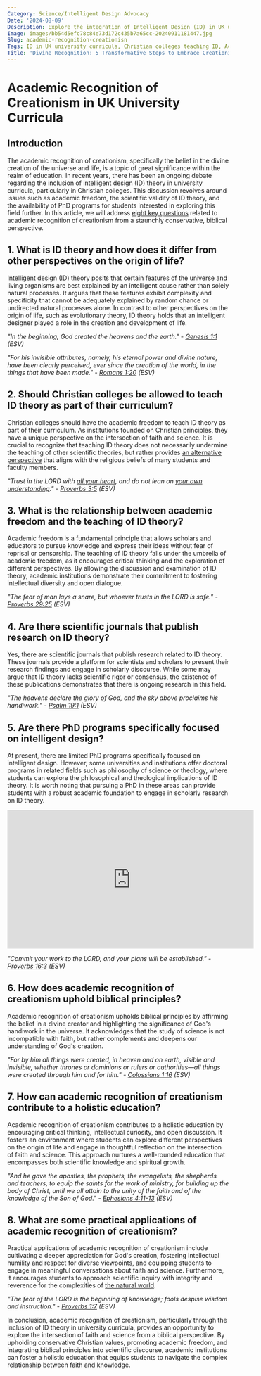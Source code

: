```yaml
---
Category: Science/Intelligent Design Advocacy
Date: '2024-08-09'
Description: Explore the integration of Intelligent Design (ID) in UK university curricula, Christian colleges teaching ID, academic freedom surrounding ID, ID theory in scientific journals, and Intelligent Design PhD programs in this insightful article.
Image: images/bb54d5efc78c84e73d172c435b7a65cc-20240911181447.jpg
Slug: academic-recognition-creationisn
Tags: ID in UK university curricula, Christian colleges teaching ID, Academic freedom intelligent design, ID theory scientific journals, Intelligent design PhD programs
Title: 'Divine Recognition: 5 Transformative Steps to Embrace Creationism'
---
```


# Academic Recognition of Creationism in UK University Curricula

## Introduction

The academic recognition of creationism, specifically the belief in the divine creation of the universe and life, is a topic of great significance within the realm of education. In recent years, there has been an ongoing debate regarding the inclusion of intelligent design (ID) theory in university curricula, particularly in Christian colleges. This discussion revolves around issues such as academic freedom, the scientific validity of ID theory, and the availability of PhD programs for students interested in exploring this field further. In this article, we will address [eight key questions](/christian-islamic-relations) related to academic recognition of creationism from a staunchly conservative, biblical perspective.

## 1. What is ID theory and how does it differ from other perspectives on the origin of life?

Intelligent design (ID) theory posits that certain features of the universe and living organisms are best explained by an intelligent cause rather than solely natural processes. It argues that these features exhibit complexity and specificity that cannot be adequately explained by random chance or undirected natural processes alone. In contrast to other perspectives on the origin of life, such as evolutionary theory, ID theory holds that an intelligent designer played a role in the creation and development of life.

*"In the beginning, God created the heavens and the earth." - [Genesis 1:1](https://www.bibleref.com/Genesis/1/Genesis-1-1.html) (ESV)*

*"For his invisible attributes, namely, his eternal power and divine nature, have been clearly perceived, ever since the creation of the world, in the things that have been made." - [Romans 1:20](https://www.bibleref.com/Romans/1/Romans-1-20.html) (ESV)*

## 2. Should Christian colleges be allowed to teach ID theory as part of their curriculum?

Christian colleges should have the academic freedom to teach ID theory as part of their curriculum. As institutions founded on Christian principles, they have a unique perspective on the intersection of faith and science. It is crucial to recognize that teaching ID theory does not necessarily undermine the teaching of other scientific theories, but rather provides [an alternative perspective](/limiting-islamic-visibility) that aligns with the religious beliefs of many students and faculty members.

*"Trust in the LORD with [all your heart](/types-of-prayers), and do not lean on [your own understanding](/powerful-prayer-for-christian-new-beginnings-find-hope-and-renewal)." - [Proverbs 3:5](https://www.bibleref.com/Proverbs/3/Proverbs-3-5.html) (ESV)*

## 3. What is the relationship between academic freedom and the teaching of ID theory?

Academic freedom is a fundamental principle that allows scholars and educators to pursue knowledge and express their ideas without fear of reprisal or censorship. The teaching of ID theory falls under the umbrella of academic freedom, as it encourages critical thinking and the exploration of different perspectives. By allowing the discussion and examination of ID theory, academic institutions demonstrate their commitment to fostering intellectual diversity and open dialogue.

*"The fear of man lays a snare, but whoever trusts in the LORD is safe." - [Proverbs 29:25](https://www.bibleref.com/Proverbs/29/Proverbs-29-25.html) (ESV)*

## 4. Are there scientific journals that publish research on ID theory?

Yes, there are scientific journals that publish research related to ID theory. These journals provide a platform for scientists and scholars to present their research findings and engage in scholarly discourse. While some may argue that ID theory lacks scientific rigor or consensus, the existence of these publications demonstrates that there is ongoing research in this field.

*"The heavens declare the glory of God, and the sky above proclaims his handiwork." - [Psalm 19:1](https://www.bibleref.com/Psalm/19/Psalm-19-1.html) (ESV)*

## 5. Are there PhD programs specifically focused on intelligent design?

At present, there are limited PhD programs specifically focused on intelligent design. However, some universities and institutions offer doctoral programs in related fields such as philosophy of science or theology, where students can explore the philosophical and theological implications of ID theory. It is worth noting that pursuing a PhD in these areas can provide students with a robust academic foundation to engage in scholarly research on ID theory.


<iframe width="560" height="315" src="https://www.youtube.com/embed/7PTcdRp0WrI" frameborder="0" allow="autoplay; encrypted-media" allowfullscreen></iframe>


*"Commit your work to the LORD, and your plans will be established." - [Proverbs 16:3](https://www.bibleref.com/Proverbs/16/Proverbs-16-3.html) (ESV)*

## 6. How does academic recognition of creationism uphold biblical principles?

Academic recognition of creationism upholds biblical principles by affirming the belief in a divine creator and highlighting the significance of God's handiwork in the universe. It acknowledges that the study of science is not incompatible with faith, but rather complements and deepens our understanding of God's creation.

*"For by him all things were created, in heaven and on earth, visible and invisible, whether thrones or dominions or rulers or authorities—all things were created through him and for him." - [Colossians 1:16](https://www.bibleref.com/Colossians/1/Colossians-1-16.html) (ESV)*

## 7. How can academic recognition of creationism contribute to a holistic education?

Academic recognition of creationism contributes to a holistic education by encouraging critical thinking, intellectual curiosity, and open discussion. It fosters an environment where students can explore different perspectives on the origin of life and engage in thoughtful reflection on the intersection of faith and science. This approach nurtures a well-rounded education that encompasses both scientific knowledge and spiritual growth.

*"And he gave the apostles, the prophets, the evangelists, the shepherds and teachers, to equip the saints for the work of ministry, for building up the body of Christ, until we all attain to the unity of the faith and of the knowledge of the Son of God." - [Ephesians 4:11-13](https://www.bibleref.com/Ephesians/4/Ephesians-4-11.html) (ESV)*

## 8. What are some practical applications of academic recognition of creationism?

Practical applications of academic recognition of creationism include cultivating a deeper appreciation for God's creation, fostering intellectual humility and respect for diverse viewpoints, and equipping students to engage in meaningful conversations about faith and science. Furthermore, it encourages students to approach scientific inquiry with integrity and reverence for the complexities of [the natural world](/scientific-research-creationism).

*"The fear of the LORD is the beginning of knowledge; fools despise wisdom and instruction." - [Proverbs 1:7](https://www.bibleref.com/Proverbs/1/Proverbs-1-7.html) (ESV)*

In conclusion, academic recognition of creationism, particularly through the inclusion of ID theory in university curricula, provides an opportunity to explore the intersection of faith and science from a biblical perspective. By upholding conservative Christian values, promoting academic freedom, and integrating biblical principles into scientific discourse, academic institutions can foster a holistic education that equips students to navigate the complex relationship between faith and knowledge.